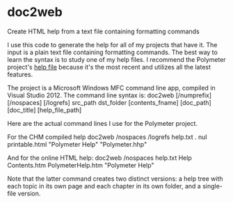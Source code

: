 # doc2web
Create HTML help from a text file containing formatting commands

I use this code to generate the help for all of my projects that have it. The input is a plain text file containing formatting commands. The best way to learn the syntax is to study one of my help files. I recommend the Polymeter project's [help file](https://github.com/victimofleisure/Polymeter/blob/main/docs/Help/help.txt) because it's the most recent and utilizes all the latest features.

The project is a Microsoft Windows MFC command line app, compiled in Visual Studio 2012. The command line syntax is:
doc2web [/numprefix] [/nospaces] [/logrefs] src_path dst_folder [contents_fname] [doc_path] [doc_title] [help_file_path]

Here are the actual command lines I use for the Polymeter project.

For the CHM compiled help 
doc2web /nospaces /logrefs help.txt . nul printable.html "Polymeter Help" "Polymeter.hhp"

And for the online HTML help:
doc2web /nospaces help.txt Help Contents.htm PolymeterHelp.htm "Polymeter Help"

Note that the latter command creates two distinct versions: a help tree with each topic in its own page and each chapter in its own folder, and a single-file version.



